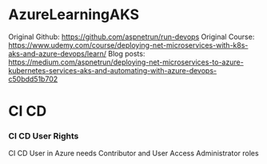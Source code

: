 # AzureLearningAKS

Original Github: https://github.com/aspnetrun/run-devops
Original Course: https://www.udemy.com/course/deploying-net-microservices-with-k8s-aks-and-azure-devops/learn/
Blog posts: https://medium.com/aspnetrun/deploying-net-microservices-to-azure-kubernetes-services-aks-and-automating-with-azure-devops-c50bdd51b702

# CI CD
### CI CD User Rights
CI CD User in Azure needs Contributor and User Access Administrator roles
